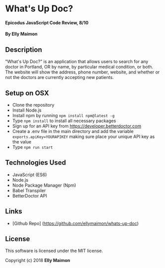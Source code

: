 # What's Up Doc?

#### Epicodus JavaScript Code Review, 8/10

#### By Elly Maimon

## Description

"What's Up Doc?" is an application that allows users to search for any doctor in Portland, OR by name, by particular medical condition, or both. The website will show the address, phone number, website, and whether or not the doctors are currently accepting new patients.

## Setup on OSX

* Clone the repository
* Install Node.js
* Install npm by running `npm install npm@latest -g`
* Type `npm install` to install all necessary packages
* Sign up for an API key from https://developer.betterdoctor.com
* Create a .env file in the main directory and add the variable `exports.apiKey=YOURAPIKEY` making sure place your unique API key as the value
* Type `npm run start`

## Technologies Used

* JavaScript (ES6)
* Node.js
* Node Package Manager (Npm)
* Babel Transpiler
* BetterDoctor API

## Links

* [Github Repo] (https://github.com/ellymaimon/whats-up-doc)

## License

This software is licensed under the MIT license.

Copyright (c) 2018 **Elly Maimon**